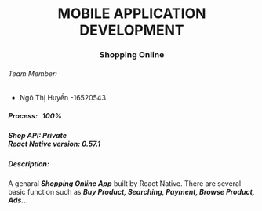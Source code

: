 <h1 align="center">MOBILE APPLICATION DEVELOPMENT</h1>
<h3 align="center">Shopping Online</h3>

<h6>Team Member:</h6>

   + Ngô Thị Huyền -16520543
  

<h5>Process: &nbsp 100%</h5> 
<h5>Shop API: Private </br> React Native version: 0.57.1</h5>
<h5>Description:</h5>

<span> A genaral _**Shopping Online App**_ built by React Native. There are several basic function such as _**Buy Product, Searching, Payment, 
Browse Product, Ads...**_ </span>

